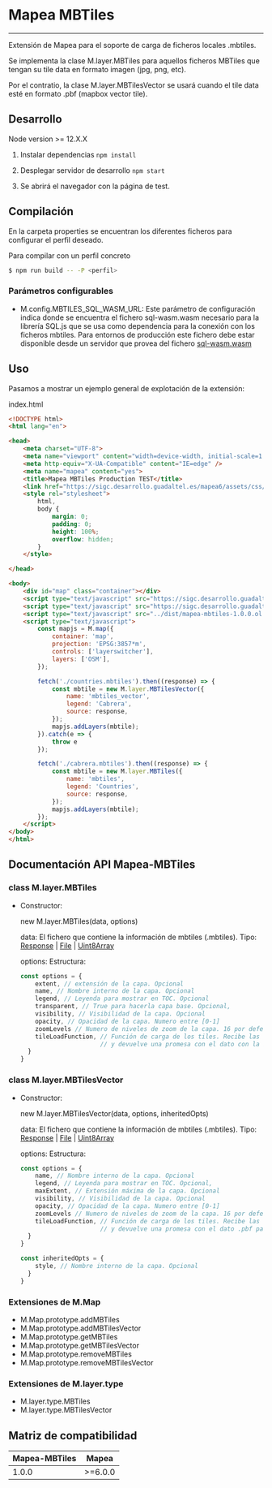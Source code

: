 # Mapea MBTiles
---
Extensión de Mapea para el soporte de carga de ficheros locales .mbtiles.

Se implementa la clase M.layer.MBTiles para aquellos ficheros MBTiles que tengan su tile data en formato imagen (jpg, png, etc).

Por el contratio, la clase M.layer.MBTilesVector se usará cuando el tile data esté en formato .pbf (mapbox vector tile).


## Desarrollo
Node version >= 12.X.X

1. Instalar dependencias `npm install`

2. Desplegar servidor de desarrollo `npm start`

3. Se abrirá el navegador con la página de test.

## Compilación
En la carpeta properties se encuentran los diferentes ficheros para configurar el perfil deseado.

Para compilar con un perfil concreto
```bash
$ npm run build -- -P <perfil>
```

### Parámetros configurables

- M.config.MBTILES_SQL_WASM_URL: Este parámetro de configuración indica donde se encuentra el fichero sql-wasm.wasm necesario para la librería SQL.js que se usa como dependencia para la conexión con los ficheros mbtiles. Para entornos de producción este fichero debe estar disponible desde un servidor que provea del fichero [sql-wasm.wasm](https://cdnjs.cloudflare.com/ajax/libs/sql.js/1.4.0/dist/sql-wasm.js)


## Uso

Pasamos a mostrar un ejemplo general de explotación de la extensión:

index.html
```html
<!DOCTYPE html>
<html lang="en">

<head>
    <meta charset="UTF-8">
    <meta name="viewport" content="width=device-width, initial-scale=1.0, maximum-scale=1.0, user-scalable=0">
    <meta http-equiv="X-UA-Compatible" content="IE=edge" />
    <meta name="mapea" content="yes">
    <title>Mapea MBTiles Production TEST</title>
    <link href="https://sigc.desarrollo.guadaltel.es/mapea6/assets/css/mapea-6.0.0.ol.min.css" rel="stylesheet" />
    <style rel="stylesheet">
        html,
        body {
            margin: 0;
            padding: 0;
            height: 100%;
            overflow: hidden;
        }
    </style>

</head>

<body>
    <div id="map" class="container"></div>
    <script type="text/javascript" src="https://sigc.desarrollo.guadaltel.es/mapea6/js/mapea-6.0.0.ol.min.js"></script>
    <script type="text/javascript" src="https://sigc.desarrollo.guadaltel.es/mapea6/js/configuration-6.0.0.js"></script>
    <script type="text/javascript" src="../dist/mapea-mbtiles-1.0.0.ol.min.js"></script>
    <script type="text/javascript">
        const mapjs = M.map({
            container: 'map',
            projection: 'EPSG:3857*m',
            controls: ['layerswitcher'],
            layers: ['OSM'],
        });

        fetch('./countries.mbtiles').then((response) => {
            const mbtile = new M.layer.MBTilesVector({
                name: 'mbtiles_vector',
                legend: 'Cabrera',
                source: response,
            });
            mapjs.addLayers(mbtile);
        }).catch(e => {
            throw e
        });

        fetch('./cabrera.mbtiles').then((response) => {
            const mbtile = new M.layer.MBTiles({
                name: 'mbtiles',
                legend: 'Countries',
                source: response,
            });
            mapjs.addLayers(mbtile);
        });
    </script>
</body>
</html>

```

## Documentación API Mapea-MBTiles

### class M.layer.MBTiles

- Constructor:
  
  new M.layer.MBTiles(data, options)
  
  data: El fichero  que contiene la información de mbtiles (.mbtiles). Tipo: [Response](https://developer.mozilla.org/es/docs/Web/API/Response) | 
  [File](https://developer.mozilla.org/es/docs/Web/API/File) | 
  [Uint8Array](https://developer.mozilla.org/es/docs/Web/JavaScript/Referencia/Objetos_globales/Uint8Array)
  
  options: 
  Estructura:
  ```javascript
  const options = {
      extent, // extensión de la capa. Opcional
      name, // Nombre interno de la capa. Opcional
      legend, // Leyenda para mostrar en TOC. Opcional
      transparent, // True para hacerla capa base. Opcional,
      visibility, // Visibilidad de la capa. Opcional
      opacity, // Opacidad de la capa. Numero entre [0-1]
      zoomLevels // Numero de niveles de zoom de la capa. 16 por defecto,
      tileLoadFunction, // Función de carga de los tiles. Recibe las coordenadas x,y,z
                        // y devuelve una promesa con el dato con la imagen en base64 para esas coordenadas.
    }
  }
  ```
### class M.layer.MBTilesVector

- Constructor:
  
  new M.layer.MBTilesVector(data, options, inheritedOpts)
  
  data: El fichero  que contiene la información de mbtiles (.mbtiles). Tipo: [Response](https://developer.mozilla.org/es/docs/Web/API/Response) | 
  [File](https://developer.mozilla.org/es/docs/Web/API/File) | 
  [Uint8Array](https://developer.mozilla.org/es/docs/Web/JavaScript/Referencia/Objetos_globales/Uint8Array)
  
  options: 
  Estructura:
  ```javascript
  const options = {
      name, // Nombre interno de la capa. Opcional
      legend, // Leyenda para mostrar en TOC. Opcional,
      maxExtent, // Extensión máxima de la capa. Opcional
      visibility, // Visibilidad de la capa. Opcional
      opacity, // Opacidad de la capa. Numero entre [0-1]
      zoomLevels // Numero de niveles de zoom de la capa. 16 por defecto,
      tileLoadFunction, // Función de carga de los tiles. Recibe las coordenadas x,y,z
                        // y devuelve una promesa con el dato .pbf para esas coordenadas.
    }
  }

  const inheritedOpts = {
      style, // Nombre interno de la capa. Opcional
    }
  }

  ```
### Extensiones de M.Map

- M.Map.prototype.addMBTiles
- M.Map.prototype.addMBTilesVector
- M.Map.prototype.getMBTiles
- M.Map.prototype.getMBTilesVector
- M.Map.prototype.removeMBTiles
- M.Map.prototype.removeMBTilesVector

### Extensiones de M.layer.type

- M.layer.type.MBTiles
- M.layer.type.MBTilesVector

## Matriz de compatibilidad
| Mapea-MBTiles | Mapea   |
| ------------- | ------- |
| 1.0.0         | >=6.0.0 |